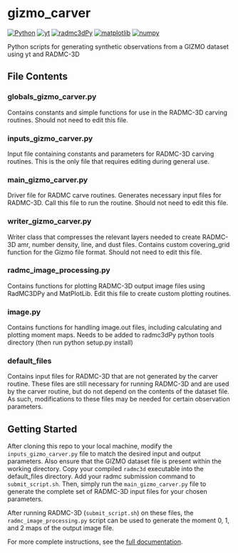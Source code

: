 # gizmo_carver

[![Python](https://img.shields.io/badge/python-3.9-blue)](https://www.python.org/downloads/)
[![yt](https://img.shields.io/badge/yt-4.0.2-blue)](https://yt-project.org/)
[![radmc3dPy](https://img.shields.io/badge/radmc3dPy-0.30.2-blue)](https://www.ita.uni-heidelberg.de/~dullemond/software/radmc-3d/manual_rmcpy/index.html)
[![matplotlib](https://img.shields.io/badge/matplotlib-3.5.0-blue)](https://matplotlib.org/)
[![numpy](https://img.shields.io/badge/numpy-4.0.2-blue)](https://numpy.org/)

Python scripts for generating synthetic observations from a GIZMO dataset
using yt and RADMC-3D

## File Contents

### globals_gizmo_carver.py

Contains constants and simple functions for use in the RADMC-3D carving routines.
Should not need to edit this file.

### inputs_gizmo_carver.py

Input file containing constants and parameters for RADMC-3D carving routines. 
This is the only file that requires editing during general use. 

### main_gizmo_carver.py

Driver file for RADMC carve routines. Generates necessary input files 
for RADMC-3D. Call this file to run the routine. Should not need to edit this file.

### writer_gizmo_carver.py

Writer class that compresses the relevant layers needed to create RADMC-3D 
amr, number density, line, and dust files. Contains custom covering_grid
function for the Gizmo file format. Should not need to edit this file.

### radmc_image_processing.py

Contains functions for plotting RADMC-3D output image files using RadMC3DPy 
and MatPlotLib. Edit this file to create custom plotting routines.

### image.py

Contains functions for handling image.out files, including calculating and plotting 
moment maps. Needs to be added to radmc3dPy python tools directory (then run python setup.py install)

### default_files

Contains input files for RADMC-3D that are not generated by the carver routine.
These files are still necessary for running RADMC-3D and are used by the carver routine, 
but do not depend on the contents of the dataset file. As such, modifications to 
these files may be needed for certain observation parameters.

## Getting Started

After cloning this repo to your local machine, modify the `inputs_gizmo_carver.py` file
to match the desired input and output parameters. Also ensure that the GIZMO dataset file
is present within the working directory. Copy your compiled `radmc3d` executable into the
default_files directory. Add your radmc submission command to `submit_script.sh`.
Then, simply run the `main_gizmo_carver.py` file to generate the complete set of 
RADMC-3D input files for your chosen parameters. 

After running RADMC-3D (`submit_script.sh`) on these files, the `radmc_image_processing.py` script can be used
to generate the moment 0, 1, and 2 maps of the output image file.

For more complete instructions, see the [full documentation](https://github.com/seafen7/gizmo_carver/blob/main/doc/FULL_DOC.md).
